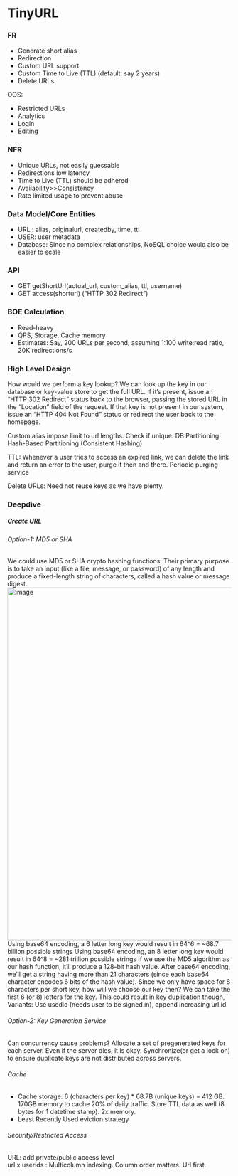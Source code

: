 # TinyURL

### FR
* Generate short alias
* Redirection
* Custom URL support
* Custom Time to Live (TTL) (default: say 2 years)
* Delete URLs

OOS:
* Restricted URLs
* Analytics
* Login
* Editing

### NFR
* Unique URLs, not easily guessable
* Redirections low latency
* Time to Live (TTL) should be adhered
* Availability>>Consistency
* Rate limited usage to prevent abuse

### Data Model/Core Entities
* URL : alias, originalurl, createdby, time, ttl   
* USER: user metadata  
* Database: Since no complex relationships, NoSQL choice would also be easier to scale

### API
* GET getShortUrl(actual_url, custom_alias, ttl, username)  
* GET access(shorturl) (“HTTP 302 Redirect”)

### BOE Calculation
* Read-heavy
* QPS, Storage, Cache memory
* Estimates: Say, 200 URLs per second, assuming 1:100 write:read ratio, 20K redirections/s

### High Level Design
How would we perform a key lookup? We can look up the key in our database or key-value store to
get the full URL. If it’s present, issue an “HTTP 302 Redirect” status back to the browser, passing the
stored URL in the “Location” field of the request. If that key is not present in our system, issue an
“HTTP 404 Not Found” status or redirect the user back to the homepage.

Custom alias impose limit to url lengths. Check if unique.
DB Partitioning: Hash-Based Partitioning (Consistent Hashing)

TTL: 
Whenever a user tries to access an expired link, we can delete the link and return an error to the user, purge it then and there.
Periodic purging service 

Delete URLs: Need not reuse keys as we have plenty.

### Deepdive
##### Create URL 
###### Option-1: MD5 or SHA
We could use MD5 or SHA crypto hashing functions. Their primary purpose is to take an input (like a file, message, or password) of any length and produce a fixed-length string of characters, called a hash value or message digest. 
<img width="793" alt="image" src="https://github.com/user-attachments/assets/c5a3a0b3-bd2d-42a4-8ac4-8be9fbe93a00" />
Using base64 encoding, a 6 letter long key would result in 64^6 = ~68.7 billion possible strings
Using base64 encoding, an 8 letter long key would result in 64^8 = ~281 trillion possible strings
If we use the MD5 algorithm as our hash function, it’ll produce a 128-bit hash value. After base64 encoding, we’ll get a string having more than 21 characters (since each base64 character encodes 6 bits of the hash value). Since we only have space for 8 characters per short key, how will we choose our key then? We can take the first 6 (or 8) letters for the key. This could result in key duplication though,
Variants: Use usedid (needs user to be signed in), append increasing url id.

###### Option-2: Key Generation Service
Can concurrency cause problems? Allocate a set of pregenerated keys for each server. Even if the server dies, it is okay.
Synchronize(or get a lock on) to ensure duplicate keys are not distributed across servers.

###### Cache
* Cache storage: 6 (characters per key) * 68.7B (unique keys) = 412 GB. 170GB memory to cache 20% of daily traffic. Store TTL data as well (8 bytes for 1 datetime stamp). 2x memory.
* Least Recently Used eviction strategy

###### Security/Restricted Access
URL: add private/public access level  
url x userids : Multicolumn indexing. Column order matters. Url first.

  




